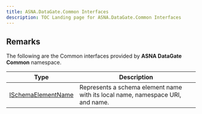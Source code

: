 ```yaml
---
title: ASNA.DataGate.Common Interfaces
description: TOC Landing page for ASNA.DataGate.Common Interfaces
---
```


## Remarks

The following are the Common interfaces provided by **ASNA DataGate Common** namespace.


| Type | Description |
| --- | --- |
| [ISchemaElementName](/reference/datagate/datagate-common/i-schema-element-name.html) | Represents a schema element name with its local name, namespace URI, and name. |
